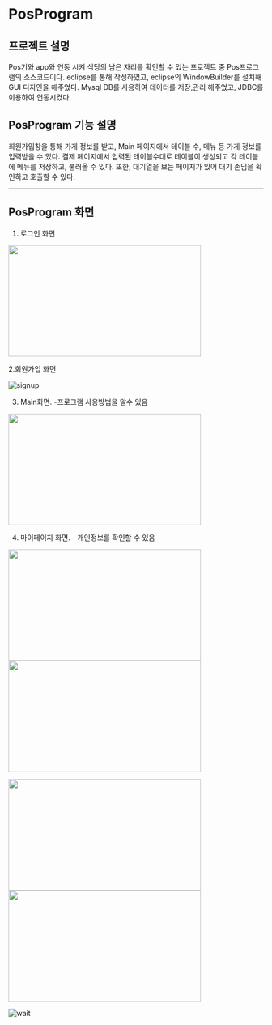 # PosProgram

## 프로젝트 설명
Pos기와 app와 연동 시켜 식당의 남은 자리를 확인할 수 있는 프로젝트 중 Pos프로그램의 소스코드이다.
eclipse를 통해 작성하였고, eclipse의 WindowBuilder를 설치해 GUI 디자인을 해주었다.
Mysql DB를 사용하여 데이터를 저장,관리 해주었고, JDBC를 이용하여 연동시켰다.


## PosProgram 기능 설명
회원가입창을 통해 가게 정보를 받고, Main 페이지에서 테이블 수, 메뉴 등 가게 정보를 입력받을 수 있다.
결제 페이지에서 입력된 테이블수대로 테이블이 생성되고 각 테이블에 메뉴를 저장하고, 불러올 수 있다.
또한, 대기열을 보는 페이지가 있어 대기 손님을 확인하고 호출할 수 있다.

---
## PosProgram 화면
1. 로그인 화면

<img src="https://user-images.githubusercontent.com/59429551/105848686-b6629280-6022-11eb-8c79-86c05515f573.png" width="380" height ="220">                 


2.회원가입 화면

![signup](https://user-images.githubusercontent.com/59429551/105849027-2bce6300-6023-11eb-9287-cfed1936832a.png)


3. Main화면. -프로그램 사용방법을 알수 있음

<img src="https://user-images.githubusercontent.com/59429551/105848764-cf6b4380-6022-11eb-9da5-f9fb7582461c.png" width="380" height ="220">


4. 마이페이지 화면. - 개인정보를 확인할 수 있음

<img src="https://user-images.githubusercontent.com/59429551/105848873-f0cc2f80-6022-11eb-82c4-2b87cb7fbc91.png" width="380" height ="220">
<img src="https://user-images.githubusercontent.com/59429551/105848801-ddb95f80-6022-11eb-80e3-9c8fea163207.png" width="380" height ="220">                

<img src="https://user-images.githubusercontent.com/59429551/105848917-ff1a4b80-6022-11eb-848f-84b8eb900a27.png" width="380" height ="220">                 <img src="https://user-images.githubusercontent.com/59429551/105848964-10fbee80-6023-11eb-86be-da73b9163d86.png" width="380" height ="220">

![wait](https://user-images.githubusercontent.com/59429551/105848997-1fe2a100-6023-11eb-8417-faea58382804.png) 
